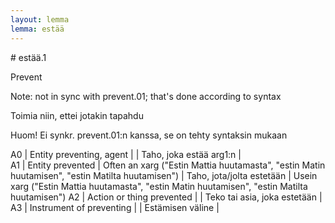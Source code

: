 ```yaml
---
layout: lemma
lemma: estää
---
```


<div class="sense">
# <span class="sensename">estää.1</span>

<span class="description">Prevent</span>

Note: not in sync with prevent.01; that's done according to syntax

<span class="description">Toimia niin, ettei jotakin tapahdu</span>

Huom! Ei synkr. prevent.01:n kanssa, se on tehty syntaksin mukaan

A0 | Entity preventing, agent |   | Taho, joka estää arg1:n |  
A1 | Entity prevented | Often an xarg ("Estin Mattia huutamasta", "estin Matin huutamisen", "estin Matilta huutamisen") | Taho, jota/jolta estetään | Usein xarg ("Estin Mattia huutamasta", "estin Matin huutamisen", "estin Matilta huutamisen")
A2 | Action or thing prevented |   | Teko tai asia, joka estetään |  
A3 | Instrument of preventing |   | Estämisen väline |  

</div>

